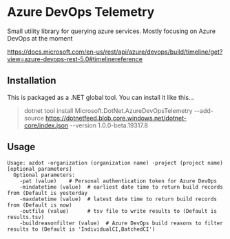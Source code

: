# Azure DevOps Telemetry

Small utility library for querying azure services. Mostly focusing on Azure DevOps at the moment

https://docs.microsoft.com/en-us/rest/api/azure/devops/build/timeline/get?view=azure-devops-rest-5.0#timelinereference

## Installation

This is packaged as a .NET global tool.  You can install it like this...

> dotnet tool install Microsoft.DotNet.AzureDevOpsTelemetry --add-source https://dotnetfeed.blob.core.windows.net/dotnet-core/index.json --version 1.0.0-beta.19317.8

## Usage

```TEXT
Usage: azdot -organization (organization name) -project (project name) [optional parameters]
  Optional parameters:
    -pat (value)    # Personal authentication token for Azure DevOps
    -mindatetime (value)  # earliest date time to return build records from (Default is yesterday
    -maxdatetime (value)  # latest date time to return build records from (Default is now)
    -outfile (value)      # tsv file to write results to (Default is results.tsv)
    -buildreasonfilter (value)  # Azure DevOps build reasons to filter results to (Default is 'IndividualCI,BatchedCI')
```

